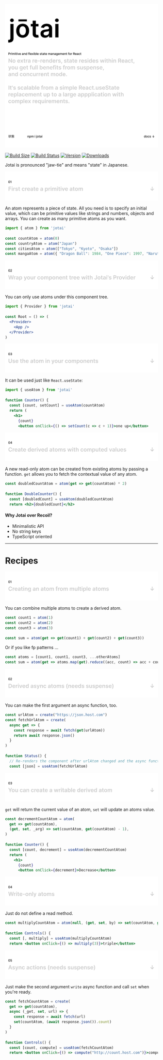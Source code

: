 <p align="center">
  <a href="#" alt="Primitive and flexible state management for React"><img src="img/cover.svg" alt="Primitive and flexible state management for React" /></a>
</p>

[![Build Size](https://img.shields.io/bundlephobia/min/jotai?label=bunlde%20size&style=flat&colorA=000000&colorB=000000)](https://www.npmjs.com/package/jotai)
[![Build Status](https://img.shields.io/travis/react-spring/jotai/master?style=flat&colorA=000000&colorB=000000)](https://travis-ci.org/react-spring/jotai)
[![Version](https://img.shields.io/npm/v/jotai?style=flat&colorA=000000&colorB=000000)](https://www.npmjs.com/package/jotai)
[![Downloads](https://img.shields.io/npm/dt/jotai.svg?style=flat&colorA=000000&colorB=000000)](https://www.npmjs.com/package/jotai)

Jotai is pronounced "jaw-tie" and means "state" in Japanese.

<img src="img/doc.01.svg" alt="First create a primitive atom" />

An atom represents a piece of state. All you need is to specify an initial value, which can be primitive values like strings and numbers, objects and arrays. You can create as many primitive atoms as you want.

```jsx
import { atom } from 'jotai'

const countAtom = atom(0)
const countryAtom = atom("Japan")
const citiesAtom = atom(["Tokyo", "Kyoto", "Osaka"])
const mangaAtom = atom({ "Dragon Ball": 1984, "One Piece": 1997, "Naruto": 1999 })
```

<img src="img/doc.02.svg" alt="Wrap your component tree with Jotai's Provider" />

You can only use atoms under this component tree.

```jsx
import { Provider } from 'jotai'

const Root = () => (
  <Provider>
    <App />
  </Provider>
)
```

<img src="img/doc.03.svg" alt="Use the atom in your components" />

It can be used just like `React.useState`:

```jsx
import { useAtom } from 'jotai'

function Counter() {
  const [count, setCount] = useAtom(countAtom)
  return (
    <h1>
      {count}
      <button onClick={() => setCount(c => c + 1)}>one up</button>
```

<img src="img/doc.04.svg" alt="Create derived atoms with computed values" />

A new read-only atom can be created from existing atoms by passing a function. `get` allows you to fetch the contextual value of any atom.

```jsx
const doubledCountAtom = atom(get => get(countAtom) * 2)

function DoubleCounter() {
  const [doubledCount] = useAtom(doubledCountAtom)
  return <h2>{doubledCount}</h2>
```

#### Why Jotai over Recoil?

* Minimalistic API
* No string keys
* TypeScript oriented

---

# Recipes

<img src="img/rec.01.svg" alt="Creating an atom from multiple atoms" />

You can combine multiple atoms to create a derived atom.

```jsx
const count1 = atom(1)
const count2 = atom(2)
const count3 = atom(3)

const sum = atom(get => get(count1) + get(count2) + get(count3))
```

Or if you like fp patterns ... 

```jsx
const atoms = [count1, count1, count3, ...otherAtoms]
const sum = atom(get => atoms.map(get).reduce((acc, count) => acc + count))
```

<img src="img/rec.02.svg" alt="Derived async atoms (needs suspense)" />

You can make the first argument an async function, too.

```jsx
const urlAtom = create("https://json.host.com")
const fetchUrlAtom = create(
  async get => {
    const response = await fetch(get(urlAtom))
    return await response.json()
  }
)

function Status() {
  // Re-renders the component after urlAtom changed and the async function above concludes
  const [json] = useAtom(fetchUrlAtom)
```

<img src="img/rec.03.svg" alt="You can create a writable derived atom" />

`get` will return the current value of an atom, `set` will update an atoms value.

```jsx
const decrementCountAtom = atom(
  get => get(countAtom),
  (get, set, _arg) => set(countAtom, get(countAtom) - 1),
)

function Counter() {
  const [count, decrement] = useAtom(decrementCountAtom)
  return (
    <h1>
      {count}
      <button onClick={decrement}>Decrease</button>
```

<img src="img/rec.04.svg" alt="Write only atoms" />

Just do not define a read method.

```jsx
const multiplyCountAtom = atom(null, (get, set, by) => set(countAtom, get(countAtom) * by))

function Controls() {
  const [, multiply] = useAtom(multiplyCountAtom)
  return <button onClick={() => multiply(3)}>triple</button>
```

<img src="img/rec.05.svg" alt="Async actions (needs suspense)" />

Just make the second argument `write` async function and call `set` when you're ready.

```jsx
const fetchCountAtom = create(
  get => get(countAtom),
  async (_get, set, url) => {
    const response = await fetch(url)
    set(countAtom, (await response.json()).count)
  }
)

function Controls() {
  const [count, compute] = useAtom(fetchCountAtom)
  return <button onClick={() => compute("http://count.host.com")}>compute</button>
```
